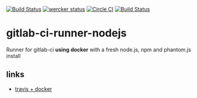 [![Build Status](https://travis-ci.org/brownman/gitlab-ci-runner-nodejs.svg?branch=master)](https://travis-ci.org/brownman/gitlab-ci-runner-nodejs)
[![wercker status](https://app.wercker.com/status/d8df76c77d9f43841e9cbc2407f8a101/s "wercker status")](https://app.wercker.com/project/bykey/d8df76c77d9f43841e9cbc2407f8a101)
[![Circle CI](https://circleci.com/gh/brownman/gitlab-ci-runner-nodejs.svg?style=svg)](https://circleci.com/gh/brownman/gitlab-ci-runner-nodejs)
[![Build Status](https://snap-ci.com/brownman/gitlab-ci-runner-nodejs/branch/master/build_image)](https://snap-ci.com/brownman/gitlab-ci-runner-nodejs/branch/master)


 


gitlab-ci-runner-nodejs
=======================

Runner for gitlab-ci **using docker** with a fresh node.js, npm and phantom.js install


links
----
- [travis + docker](https://github.com/lukecyca/travis-docker-example)
